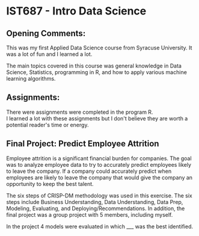 # IST687 - Intro Data Science

## Opening Comments:
This was my first Applied Data Science course from Syracuse University.  It was a lot of fun and I learned a lot.

The main topics covered in this course was general knowledge in Data Science, Statistics, programming in R, and how to apply various machine learning algorithms.

## Assignments:
There were  assignments were completed in the program R.  
I learned a lot with these assignments but I don't believe they are worth a potential reader's time or energy.

## Final Project:   Predict Employee Attrition
Employee attrition is a significant financial burden for companies.  The goal was to analyze employee data to try to accurately predict employees likely to leave the company.  If a company could accurately predict when employees are likely to leave the company that would give the company an opportunity to keep the best talent.

The six steps of CRISP-DM methodology was used in this exercise.  The six steps include Business Understanding, Data Understanding, Data Prep, Modeling, Evaluating, and Deploying/Recommendations.  In addition, the final project was a group project with 5 members, including myself.  

In the project 4 models were evaluated in which ___ was the best identified.









































































































